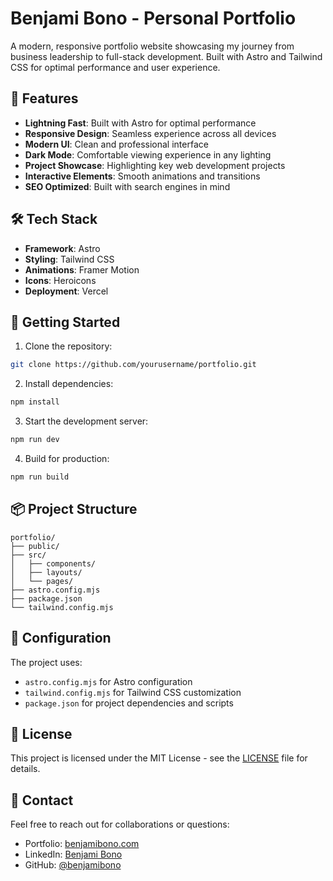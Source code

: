# Benjami Bono - Personal Portfolio

A modern, responsive portfolio website showcasing my journey from business leadership to full-stack development. Built with Astro and Tailwind CSS for optimal performance and user experience.

## 🌟 Features

- **Lightning Fast**: Built with Astro for optimal performance
- **Responsive Design**: Seamless experience across all devices
- **Modern UI**: Clean and professional interface
- **Dark Mode**: Comfortable viewing experience in any lighting
- **Project Showcase**: Highlighting key web development projects
- **Interactive Elements**: Smooth animations and transitions
- **SEO Optimized**: Built with search engines in mind

## 🛠️ Tech Stack

- **Framework**: Astro
- **Styling**: Tailwind CSS
- **Animations**: Framer Motion
- **Icons**: Heroicons
- **Deployment**: Vercel

## 🚀 Getting Started

1. Clone the repository:

```bash
git clone https://github.com/yourusername/portfolio.git
```

2. Install dependencies:

```bash
npm install
```

3. Start the development server:

```bash
npm run dev
```

4. Build for production:

```bash
npm run build
```

## 📦 Project Structure

```
portfolio/
├── public/
├── src/
│   ├── components/
│   ├── layouts/
│   └── pages/
├── astro.config.mjs
├── package.json
└── tailwind.config.mjs
```

## 🔧 Configuration

The project uses:

- `astro.config.mjs` for Astro configuration
- `tailwind.config.mjs` for Tailwind CSS customization
- `package.json` for project dependencies and scripts

## 📝 License

This project is licensed under the MIT License - see the [LICENSE](LICENSE) file for details.

## 🤝 Contact

Feel free to reach out for collaborations or questions:

- Portfolio: [benjamibono.com](https://benjamibono.com)
- LinkedIn: [Benjami Bono](https://linkedin.com/in/benjamibono)
- GitHub: [@benjamibono](https://github.com/benjamibono)
